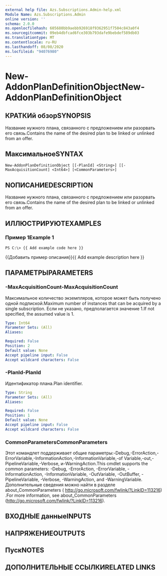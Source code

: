 ```yaml
---
external help file: Azs.Subscriptions.Admin-help.xml
Module Name: Azs.Subscriptions.Admin
online version: ''
schema: 2.0.0
ms.openlocfilehash: 605680bb9aebb926918f9362951f7504c843a0f4
ms.sourcegitcommit: 09eb4dbfcad6fce303b793dafe9bebdef589db03
ms.translationtype: MT
ms.contentlocale: ru-RU
ms.lasthandoff: 08/08/2020
ms.locfileid: "94076980"
---
```

# <span data-ttu-id="10fb7-101">New-AddonPlanDefinitionObject</span><span class="sxs-lookup"><span data-stu-id="10fb7-101">New-AddonPlanDefinitionObject</span></span>

## <span data-ttu-id="10fb7-102">КРАТКИй обзор</span><span class="sxs-lookup"><span data-stu-id="10fb7-102">SYNOPSIS</span></span>
<span data-ttu-id="10fb7-103">Название нужного плана, связанного с предложением или разорвать его связь.</span><span class="sxs-lookup"><span data-stu-id="10fb7-103">Contains the name of the desired plan to be linked or unlinked from an offer.</span></span>

## <span data-ttu-id="10fb7-104">Максимальное</span><span class="sxs-lookup"><span data-stu-id="10fb7-104">SYNTAX</span></span>

```
New-AddonPlanDefinitionObject [[-PlanId] <String>] [[-MaxAcquisitionCount] <Int64>] [<CommonParameters>]
```

## <span data-ttu-id="10fb7-105">NОПИСАНИЕ</span><span class="sxs-lookup"><span data-stu-id="10fb7-105">DESCRIPTION</span></span>
<span data-ttu-id="10fb7-106">Название нужного плана, связанного с предложением или разорвать его связь.</span><span class="sxs-lookup"><span data-stu-id="10fb7-106">Contains the name of the desired plan to be linked or unlinked from an offer.</span></span>

## <span data-ttu-id="10fb7-107">ИЛЛЮСТРИРУЮТ</span><span class="sxs-lookup"><span data-stu-id="10fb7-107">EXAMPLES</span></span>

### <span data-ttu-id="10fb7-108">Пример 1</span><span class="sxs-lookup"><span data-stu-id="10fb7-108">Example 1</span></span>
```
PS C:\> {{ Add example code here }}
```

<span data-ttu-id="10fb7-109">{{Добавить пример описания}}</span><span class="sxs-lookup"><span data-stu-id="10fb7-109">{{ Add example description here }}</span></span>

## <span data-ttu-id="10fb7-110">ПАРАМЕТРЫ</span><span class="sxs-lookup"><span data-stu-id="10fb7-110">PARAMETERS</span></span>

### <span data-ttu-id="10fb7-111">-MaxAcquisitionCount</span><span class="sxs-lookup"><span data-stu-id="10fb7-111">-MaxAcquisitionCount</span></span>
<span data-ttu-id="10fb7-112">Максимальное количество экземпляров, которое может быть получено одной подпиской.</span><span class="sxs-lookup"><span data-stu-id="10fb7-112">Maximum number of instances that can be acquired by a single subscription.</span></span>
<span data-ttu-id="10fb7-113">Если не указано, предполагается значение 1.</span><span class="sxs-lookup"><span data-stu-id="10fb7-113">If not specified, the assumed value is 1.</span></span>

```yaml
Type: Int64
Parameter Sets: (All)
Aliases: 

Required: False
Position: 2
Default value: None
Accept pipeline input: False
Accept wildcard characters: False
```

### <span data-ttu-id="10fb7-114">-PlanId</span><span class="sxs-lookup"><span data-stu-id="10fb7-114">-PlanId</span></span>
<span data-ttu-id="10fb7-115">Идентификатор плана.</span><span class="sxs-lookup"><span data-stu-id="10fb7-115">Plan identifier.</span></span>

```yaml
Type: String
Parameter Sets: (All)
Aliases: 

Required: False
Position: 1
Default value: None
Accept pipeline input: False
Accept wildcard characters: False
```

### <span data-ttu-id="10fb7-116">CommonParameters</span><span class="sxs-lookup"><span data-stu-id="10fb7-116">CommonParameters</span></span>
<span data-ttu-id="10fb7-117">Этот командлет поддерживает общие параметры:-Debug,-ErrorAction,-ErrorVariable,-InformationAction,-InformationVariable,-of Variable,-out,-PipelineVariable,-Verbose, и-WarningAction.</span><span class="sxs-lookup"><span data-stu-id="10fb7-117">This cmdlet supports the common parameters: -Debug, -ErrorAction, -ErrorVariable, -InformationAction, -InformationVariable, -OutVariable, -OutBuffer, -PipelineVariable, -Verbose, -WarningAction, and -WarningVariable.</span></span> <span data-ttu-id="10fb7-118">Дополнительные сведения можно найти в разделе about_CommonParameters ( http://go.microsoft.com/fwlink/?LinkID=113216) .</span><span class="sxs-lookup"><span data-stu-id="10fb7-118">For more information, see about_CommonParameters (http://go.microsoft.com/fwlink/?LinkID=113216).</span></span>

## <span data-ttu-id="10fb7-119">ВХОДНЫЕ данные</span><span class="sxs-lookup"><span data-stu-id="10fb7-119">INPUTS</span></span>

## <span data-ttu-id="10fb7-120">НАПРЯЖЕНИЕ</span><span class="sxs-lookup"><span data-stu-id="10fb7-120">OUTPUTS</span></span>

## <span data-ttu-id="10fb7-121">Пуск</span><span class="sxs-lookup"><span data-stu-id="10fb7-121">NOTES</span></span>

## <span data-ttu-id="10fb7-122">ДОПОЛНИТЕЛЬНЫЕ ССЫЛКИ</span><span class="sxs-lookup"><span data-stu-id="10fb7-122">RELATED LINKS</span></span>

